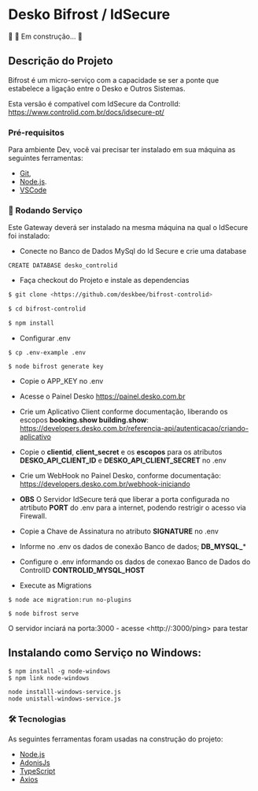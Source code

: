 # Desko Bifrost / IdSecure

🚧  🚀 Em construção...  🚧

## Descrição do Projeto

Bifrost é um micro-serviço com a capacidade se ser a ponte que estabelece a ligação entre o Desko e Outros Sistemas.

Esta versão é compatível com IdSecure da ControlId: https://www.controlid.com.br/docs/idsecure-pt/

### Pré-requisitos

Para ambiente Dev, você vai precisar ter instalado em sua máquina as seguintes ferramentas:
- [Git](https://git-scm.com),
- [Node.js](https://nodejs.org/en/). 
- [VSCode](https://code.visualstudio.com/)

### 🎲 Rodando Serviço

Este Gateway deverá ser instalado na mesma máquina na qual o IdSecure foi instalado:

- Conecte no Banco de Dados MySql  do Id Secure e crie uma database
```
CREATE DATABASE desko_controlid
```

- Faça checkout do Projeto e instale as dependencias

```bash
$ git clone <https://github.com/deskbee/bifrost-controlid>

$ cd bifrost-controlid

$ npm install
```

- Configurar .env
```
$ cp .env-example .env

$ node bifrost generate key
```

- Copie o APP_KEY no .env
- Acesse o Painel Desko https://painel.desko.com.br
- Crie um Aplicativo Client conforme documentação, liberando os escopos **booking.show building.show**: https://developers.desko.com.br/referencia-api/autenticacao/criando-aplicativo
- Copie o **clientid**, **client_secret** e os **escopos** para os atributos **DESKO_API_CLIENT_ID** e **DESKO_API_CLIENT_SECRET** no .env
- Crie um WebHook no Painel Desko, conforme documentação: https://developers.desko.com.br/webhook-iniciando

- **OBS** O Servidor IdSecure terá que liberar a porta configurada no atrtibuto **PORT** do .env para a internet, podendo restrigir o acesso via Firewall.

- Copie a Chave de Assinatura no atributo **SIGNATURE** no .env

- Informe no .env os dados de conexão Banco de dados; **DB_MYSQL_***

- Configure o .env informando os dados de conexao Banco de Dados do ControlID **CONTROLID_MYSQL_HOST**

- Execute as Migrations
```
$ node ace migration:run no-plugins
```

```
$ node bifrost serve
```

O servidor inciará na porta:3000 - acesse <http://<ip da maquina>:3000/ping> para testar


## Instalando como Serviço no Windows:

```
$ npm install -g node-windows
$ npm link node-windows

node installl-windows-service.js
node unistall-windows-service.js
```

### 🛠 Tecnologias

As seguintes ferramentas foram usadas na construção do projeto:

- [Node.js](https://nodejs.org/en/)
- [AdonisJs](https://adonisjs.com/)
- [TypeScript](https://www.typescriptlang.org/)
- [Axios](https://github.com/axios/axios)

